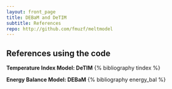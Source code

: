 ```yaml
--- 
layout: front_page 
title: DEBaM and DeTIM 
subtitle: References
repo: http://github.com/fmuzf/meltmodel
---
```


References using the code
--------------------------------

__Temperature Index Model: DeTIM__
{% bibliography tindex %}

__Energy Balance Model: DEBaM__
{% bibliography energy_bal %}
